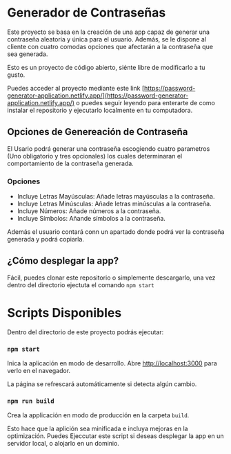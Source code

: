 # Generador de Contraseñas

Este proyecto se basa en la creación de una app capaz de generar una contraseña aleatoria y única para el usuario. Además, se le dispone al cliente con cuatro comodas opciones que afectarán a la contraseña que sea generada.

Esto es un proyecto de código abierto, siénte libre de modificarlo a tu gusto.

Puedes acceder al proyecto mediante este link [https://password-generator-application.netlify.app/](https://password-generator-application.netlify.app/) o puedes seguir leyendo para enterarte de como instalar el repositorio y ejecutarlo localmente en tu computadora.

## Opciones de Genereación de Contraseña

El Usario podrá generar una contraseña escogiendo cuatro parametros (Uno obligatorio y tres opcionales) los cuales determinaran el comportamiento de la contraseña generada.

### Opciones

- Incluye Letras Mayúsculas: Añade letras mayúsculas a la contraseña.
- Incluye Letras Minúsculas: Añade letras minúsculas a la contraseña.
- Incluye Números: Añade números a la contraseña.
- Incluye Símbolos: Añande símbolos a la contraseña.

Además el usuario contará conn un apartado donde podrá ver la contraseña generada y podrá copiarla.

## ¿Cómo desplegar la app?
Fácil, puedes clonar este repositorio o simplemente descargarlo, una vez dentro del directorio ejectuta el comando `npm start`

# Scripts Disponibles

Dentro del directorio de este proyecto podrás ejecutar:

### `npm start`

Inica la aplicación en modo de desarrollo.
Abre [http://localhost:3000](http://localhost:3000) para verlo en el navegador.

La página se refrescará automáticamente si detecta algún cambio.

### `npm run build`

Crea la applicación en modo de producción en la carpeta `build`.

Esto hace que la aplición sea minificada e incluya mejoras en la optimización.
Puedes Ejeccutar este script si deseas desplegar la app en un servidor local, o alojarlo en un dominio.
